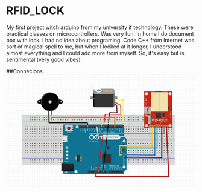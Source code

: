 # RFID_LOCK
My first project witch arduino from my university if technology.  These were practical classes on microcontrollers. Was very fun. In home I do document box with lock.
I had no idea about programing. Code C++ from Internet was sort of magical spell to me, but when I looked at it longer, I understood almost everything and I could add more from myself. So, it's easy but is sentimental (very good vibes).

##Connecions
<img src="RFID.JPG">


